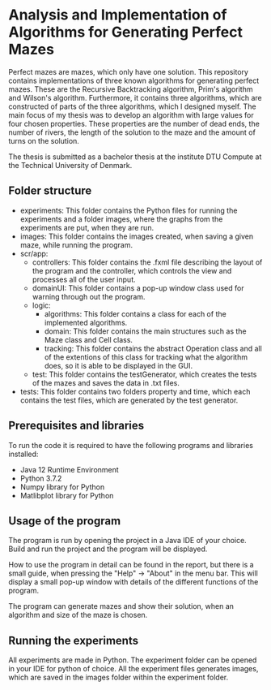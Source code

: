 # Analysis and Implementation of Algorithms for Generating Perfect Mazes
Perfect mazes are mazes, which only have one solution. This repository contains implementations of three known algorithms for generating perfect mazes. These are the Recursive Backtracking algorithm, Prim's algorithm and Wilson's algorithm. Furthermore, it contains three algorithms, which are constructed of parts of the three algorithms, which I designed myself. The main focus of my thesis was to develop an algorithm with large values for four chosen properties. These properties are the number of dead ends, the number of rivers, the length of the solution to the maze and the amount of turns on the solution.

The thesis is submitted as a bachelor thesis at the institute DTU Compute at the Technical University of Denmark.

## Folder structure
- experiments: This folder contains the Python files for running the experiments and a folder images, where the graphs from the experiments are put, when they are run.
- images: This folder contains the images created, when saving a given maze, while running the program.
- scr/app:
  - controllers: This folder contains the .fxml file describing the layout of the program and the controller, which controls the view and processes all of the user input.
  - domainUI: This folder contains a pop-up window class used for warning through out the program.
  - logic: 
    - algorithms: This folder contains a class for each of the implemented algorithms.
    - domain: This folder contains the main structures such as the Maze class and Cell class.
    - tracking: This folder contains the abstract Operation class and all of the extentions of this class for tracking what the algorithm does, so it is able to be displayed in the GUI.
  - test: This folder contains the testGenerator, which creates the tests of the mazes and saves the data in .txt files.
- tests: This folder contains two folders property and time, which each contains the test files, which are generated by the test generator.


## Prerequisites and libraries
To run the code it is required to have the following programs and libraries installed:
- Java 12 Runtime Environment
- Python 3.7.2
- Numpy library for Python
- Matlibplot library for Python

## Usage of the program
The program is run by opening the project in a Java IDE of your choice. Build and run the project and the program will be displayed.

How to use the program in detail can be found in the report, but there is a small guide, when pressing the "Help" -> "About" in the menu bar. This will display a small pop-up window with details of the different functions of the program. 

The program can generate mazes and show their solution, when an algorithm and size of the maze is chosen.

## Running the experiments 
All experiments are made in Python. The experiment folder can be opened in your IDE for python of choice. All the experiment files generates images, which are saved in the images folder within the experiment folder.
